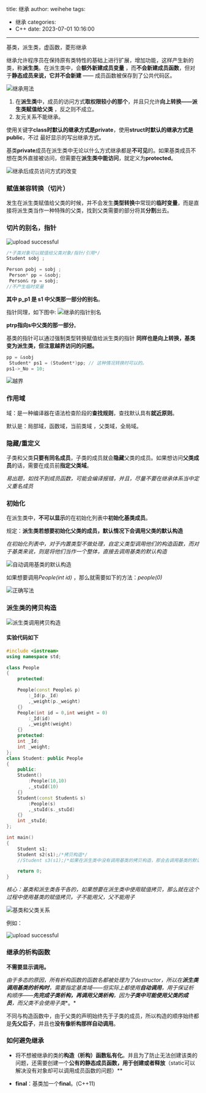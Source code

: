 title: 继承
author: weihehe
tags:
  - 继承
categories:
  - C++
date: 2023-07-01 10:16:00
---
基类，派生类，虚函数，菱形继承
<!-- more -->

继承允许程序员在保持原有类特性的基础上进行扩展，增加功能，这样产生新的类，称**派生类**。在派生类中，会**额外新建成员变量** ，而**不会新建成员函数**，但对于**静态成员来说，它并不会新建**  —— 成员函数被保存到了公共代码区。


![继承用法](/images/pasted-6.png)

1. 在**派生类**中，成员的访问方式**取权限较小的那个**，并且只允许**向上转换——派生类赋值给父类** ，反之则不成立。
2. 友元关系不能继承。

使用关键字**class时默认的继承方式是private**，使用**struct时默认的继承方式是public**，不过
最好显示的写出继承方式。

基类**private**成员在派生类中无论以什么方式继承都是**不可见**的。如果基类成员不想在类外直接被访问，但需要在**派生类中能访问**，就定义为**protected**。

![继承后成员访问方式的改变](/images/inherit_way.png)

### 赋值兼容转换（切片）

发生在派生类赋值给父类的时候，并不会发生**类型转换**中常现的**临时变量**，而是直接将派生类当作一种特殊的父类，找到父类需要的部分将其**分割**出去。

### 切片的别名，指针


![upload successful](/images/slice.png)


```cpp
/*子类对象可以赋值给父类对象/指针/引用*/
Student sobj ;

Person pobj = sobj ;
 Person* pp = &sobj;
 Person& rp = sobj;
//不产生临时变量
```
**其中 p_p1 是 s1 中父类那一部分的别名**。

指针同理，如下图中:
![继承的指针别名](/images/inhert_p.png)

**ptrp指向s中父类的那一部分**。

基类的指针可以通过强制类型转换赋值给派生类的指针
**同样也是向上转换，基类变为派生类，但注意越界访问的问题。**

```cpp
pp = &sobj
 Student* ps1 = (Student*)pp; // 这种情况转换时可以的。
ps1->_No = 10;

```

![越界](/images/inhert_over.png)

### 作用域

域：是一种编译器在语法检查阶段的**查找规则**，查找默认具有**就近原则**。

默认是：局部域，函数域，当前类域
，父类域，全局域。

### 隐藏/重定义

子类和父类**只要有同名成员**，子类的成员就会**隐藏**父类的成员。如果想访问**父类成员**的话，需要在成员前**指定父类域**。

*易出题，如找不到成员函数，可能会编译报错，并且，尽量不要在继承体系当中定义重名成员*

### 初始化

在派生类中，**不可以显示**的在初始化列表中**初始化基类成员**。

规定：**派生类若想要初始化父类的成员，默认情况下会调用父类的默认构造**

*在初始化列表中，对于内置类型不做处理，自定义类型调用他们的构造函数，而对于基类来说，则是将他们当作一个整体，直接去调用基类的默认构造*

![自动调用基类的默认构造](/images/inhert_Default_Construction.png)


如果想要调用*People(int id)* ，那么就需要如下的方法：*people(0)*

![正确写法](/images/inhert_right.png)

### 派生类的拷贝构造


![派生类调用拷贝构造](/images/inhert_copy.png)

#### 实验代码如下

```cpp
#include <iostream>
using namespace std;

class People 
{
    protected:

    People(const People& p)
        :_Id(p._Id)
        ,_weight(p._weight)
    {}
    People(int id = 0,int weight = 0)
        :_Id(id)
        ,_weight(weight)
    {}
    protected:
    int _Id;
    int _weight;
};
class Student: public People
{
    public:
    Student()
        :People(10,10)
        ,_stuId(10)
    {}
    Student(const Student& s)
        :People(s)
        ,_stuId(s._stuId)
    {}
    int _stuId;
};

int main()
{
    Student s1;
    Student s2(s1);/*拷贝构造*/
    //Student s3(s1);/*如果在派生类中没有调用基类的拷贝构造，那会去调用基类的默认构造*/

    return 0;
}


```
*核心：基类和派生类各干各的，如果想要在派生类中使用赋值拷贝，那么就在这个过程中使用基类的赋值拷贝。子不能用父，父不能用子*

![基类和父类关系](/images/Derived_base_class.png)

例如：

![upload successful](/images/Derived_class_assignment_copy.png)

### 继承的析构函数

**不需要显示调用。**

*由于多态的原因，所有析构函数的函数名都被处理为了destructor，所以在**派生类调用基类的析构时**，需要指定基类域——但实际上都使用**自动调用**，用于保证析构顺序——**先完成子类析构，再调用父类析构**，因为**子类中可能使用父类的成员**，而父类不会使用子类**。*

不同与构造函数中，由于父类的声明始终先于子类的成员，所以构造的顺序始终都是**先父后子**，并且也**没有像析构那样自动调用**。

### 如何避免继承

- 将不想被继承的类的**构造（析构）函数私有化**。并且为了防止无法创建该类的问题，还需要创建一个**公有的静态成员函数，用于创建或者释放**（static可以解决没有对象却可以调用成员函数的问题）**

- **final**：基类加一个**final**。(C++11)


